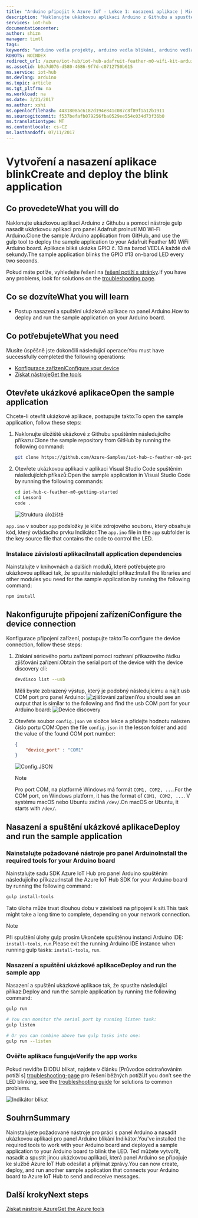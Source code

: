 ```yaml
---
title: "Arduino připojit k Azure IoT - Lekce 1: nasazení aplikace | Microsoft Docs"
description: "Naklonujte ukázkovou aplikaci Arduino z Githubu a spusťte gulp k nasazení této aplikace na vašem Adafruit prolnutí M0 Wi-Fi. Tato ukázková aplikace bliká GPIO"
services: iot-hub
documentationcenter: 
author: shizn
manager: timtl
tags: 
keywords: "arduino vedla projekty, arduino vedla blikání, arduino vedla blikání kód, program blikání arduino, příklad arduino blikání"
ROBOTS: NOINDEX
redirect_url: /azure/iot-hub/iot-hub-adafruit-feather-m0-wifi-kit-arduino-get-started
ms.assetid: b0a7d076-d580-4686-9f7d-c0712750b615
ms.service: iot-hub
ms.devlang: arduino
ms.topic: article
ms.tgt_pltfrm: na
ms.workload: na
ms.date: 3/21/2017
ms.author: xshi
ms.openlocfilehash: 4431808ac6182d194e841c087c8f89f1a12b1911
ms.sourcegitcommit: f537befafb079256fba0529ee554c034d73f36b0
ms.translationtype: MT
ms.contentlocale: cs-CZ
ms.lasthandoff: 07/11/2017
---
```

# <a name="create-and-deploy-the-blink-application"></a><span data-ttu-id="901c2-105">Vytvoření a nasazení aplikace blink</span><span class="sxs-lookup"><span data-stu-id="901c2-105">Create and deploy the blink application</span></span>
## <a name="what-you-will-do"></a><span data-ttu-id="901c2-106">Co provedete</span><span class="sxs-lookup"><span data-stu-id="901c2-106">What you will do</span></span>
<span data-ttu-id="901c2-107">Naklonujte ukázkovou aplikaci Arduino z Githubu a pomocí nástroje gulp nasadit ukázkovou aplikaci pro panel Adafruit prolnutí M0 Wi-Fi Arduino.</span><span class="sxs-lookup"><span data-stu-id="901c2-107">Clone the sample Arduino application from GitHub, and use the gulp tool to deploy the sample application to your Adafruit Feather M0 WiFi Arduino board.</span></span> <span data-ttu-id="901c2-108">Aplikace bliká ukázka GPIO č. 13 na barod VEDLA každé dvě sekundy.</span><span class="sxs-lookup"><span data-stu-id="901c2-108">The sample application blinks the GPIO #13 on-barod LED every two seconds.</span></span>

<span data-ttu-id="901c2-109">Pokud máte potíže, vyhledejte řešení na [řešení potíží s stránky][troubleshooting-page].</span><span class="sxs-lookup"><span data-stu-id="901c2-109">If you have any problems, look for solutions on the [troubleshooting page][troubleshooting-page].</span></span>

## <a name="what-you-will-learn"></a><span data-ttu-id="901c2-110">Co se dozvíte</span><span class="sxs-lookup"><span data-stu-id="901c2-110">What you will learn</span></span>
* <span data-ttu-id="901c2-111">Postup nasazení a spuštění ukázkové aplikace na panel Arduino.</span><span class="sxs-lookup"><span data-stu-id="901c2-111">How to deploy and run the sample application on your Arduino board.</span></span>

## <a name="what-you-need"></a><span data-ttu-id="901c2-112">Co potřebujete</span><span class="sxs-lookup"><span data-stu-id="901c2-112">What you need</span></span>
<span data-ttu-id="901c2-113">Musíte úspěšně jste dokončili následující operace:</span><span class="sxs-lookup"><span data-stu-id="901c2-113">You must have successfully completed the following operations:</span></span>

* <span data-ttu-id="901c2-114">[Konfigurace zařízení][configure-your-device]</span><span class="sxs-lookup"><span data-stu-id="901c2-114">[Configure your device][configure-your-device]</span></span>
* <span data-ttu-id="901c2-115">[Získat nástroje][get-the-tools]</span><span class="sxs-lookup"><span data-stu-id="901c2-115">[Get the tools][get-the-tools]</span></span>

## <a name="open-the-sample-application"></a><span data-ttu-id="901c2-116">Otevřete ukázkové aplikace</span><span class="sxs-lookup"><span data-stu-id="901c2-116">Open the sample application</span></span>
<span data-ttu-id="901c2-117">Chcete-li otevřít ukázkové aplikace, postupujte takto:</span><span class="sxs-lookup"><span data-stu-id="901c2-117">To open the sample application, follow these steps:</span></span>

1. <span data-ttu-id="901c2-118">Naklonujte úložiště ukázkové z Githubu spuštěním následujícího příkazu:</span><span class="sxs-lookup"><span data-stu-id="901c2-118">Clone the sample repository from GitHub by running the following command:</span></span>

   ```bash
   git clone https://github.com/Azure-Samples/iot-hub-c-feather-m0-getting-started.git
   ```
2. <span data-ttu-id="901c2-119">Otevřete ukázkovou aplikaci v aplikaci Visual Studio Code spuštěním následujících příkazů:</span><span class="sxs-lookup"><span data-stu-id="901c2-119">Open the sample application in Visual Studio Code by running the following commands:</span></span>

   ```bash
   cd iot-hub-c-feather-m0-getting-started
   cd Lesson1
   code .
   ```

   ![Struktura úložiště][repo-structure]

<span data-ttu-id="901c2-121">`app.ino` v soubor `app` podsložky je klíče zdrojového souboru, který obsahuje kód, který ovládacího prvku Indikátor.</span><span class="sxs-lookup"><span data-stu-id="901c2-121">The `app.ino` file in the `app` subfolder is the key source file that contains the code to control the LED.</span></span>

### <a name="install-application-dependencies"></a><span data-ttu-id="901c2-122">Instalace závislostí aplikací</span><span class="sxs-lookup"><span data-stu-id="901c2-122">Install application dependencies</span></span>
<span data-ttu-id="901c2-123">Nainstalujte v knihovnách a dalších modulů, které potřebujete pro ukázkovou aplikaci tak, že spustíte následující příkaz:</span><span class="sxs-lookup"><span data-stu-id="901c2-123">Install the libraries and other modules you need for the sample application by running the following command:</span></span>

```bash
npm install
```

## <a name="configure-the-device-connection"></a><span data-ttu-id="901c2-124">Nakonfigurujte připojení zařízení</span><span class="sxs-lookup"><span data-stu-id="901c2-124">Configure the device connection</span></span>
<span data-ttu-id="901c2-125">Konfigurace připojení zařízení, postupujte takto:</span><span class="sxs-lookup"><span data-stu-id="901c2-125">To configure the device connection, follow these steps:</span></span>

1. <span data-ttu-id="901c2-126">Získání sériového portu zařízení pomocí rozhraní příkazového řádku zjišťování zařízení:</span><span class="sxs-lookup"><span data-stu-id="901c2-126">Obtain the serial port of the device with the device discovery cli:</span></span>

   ```bash
   devdisco list --usb
   ```

   <span data-ttu-id="901c2-127">Měli byste zobrazený výstup, který je podobný následujícímu a najít usb COM port pro panel Arduino: ![zjišťování zařízení][device-discovery]</span><span class="sxs-lookup"><span data-stu-id="901c2-127">You should see an output that is similar to the following and find the usb COM port for your Arduino board: ![Device discovery][device-discovery]</span></span>

2. <span data-ttu-id="901c2-128">Otevřete soubor `config.json` ve složce lekce a přidejte hodnotu nalezen číslo portu COM:</span><span class="sxs-lookup"><span data-stu-id="901c2-128">Open the file `config.json` in the lesson folder and add the value of the found COM port number:</span></span>

   ```json
   {
       "device_port" : "COM1"
   }
   ```
   ![Config.JSON][config-json]
   > [!NOTE]
   > <span data-ttu-id="901c2-130">Pro port COM, na platformě Windows má formát `COM1, COM2, ...`.</span><span class="sxs-lookup"><span data-stu-id="901c2-130">For the COM port, on Windows platform, it has the format of `COM1, COM2, ...`.</span></span> <span data-ttu-id="901c2-131">V systému macOS nebo Ubuntu začíná `/dev/`.</span><span class="sxs-lookup"><span data-stu-id="901c2-131">On macOS or Ubuntu, it starts with `/dev/`.</span></span>

## <a name="deploy-and-run-the-sample-application"></a><span data-ttu-id="901c2-132">Nasazení a spuštění ukázkové aplikace</span><span class="sxs-lookup"><span data-stu-id="901c2-132">Deploy and run the sample application</span></span>
### <a name="install-the-required-tools-for-your-arduino-board"></a><span data-ttu-id="901c2-133">Nainstalujte požadované nástroje pro panel Arduino</span><span class="sxs-lookup"><span data-stu-id="901c2-133">Install the required tools for your Arduino board</span></span>

<span data-ttu-id="901c2-134">Nainstalujte sadu SDK Azure IoT Hub pro panel Arduino spuštěním následujícího příkazu:</span><span class="sxs-lookup"><span data-stu-id="901c2-134">Install the Azure IoT Hub SDK for your Arduino board by running the following command:</span></span>

```bash
gulp install-tools
```

<span data-ttu-id="901c2-135">Tato úloha může trvat dlouhou dobu v závislosti na připojení k síti.</span><span class="sxs-lookup"><span data-stu-id="901c2-135">This task might take a long time to complete, depending on your network connection.</span></span>

> [!NOTE]
> <span data-ttu-id="901c2-136">Při spuštění úlohy gulp prosím Ukončete spuštěnou instanci Arduino IDE: `install-tools`, `run`.</span><span class="sxs-lookup"><span data-stu-id="901c2-136">Please exit the running Arduino IDE instance when running gulp tasks: `install-tools`, `run`.</span></span>

### <a name="deploy-and-run-the-sample-app"></a><span data-ttu-id="901c2-137">Nasazení a spuštění ukázkové aplikace</span><span class="sxs-lookup"><span data-stu-id="901c2-137">Deploy and run the sample app</span></span>
<span data-ttu-id="901c2-138">Nasazení a spuštění ukázkové aplikace tak, že spustíte následující příkaz:</span><span class="sxs-lookup"><span data-stu-id="901c2-138">Deploy and run the sample application by running the following command:</span></span>

```bash
gulp run

# You can monitor the serial port by running listen task:
gulp listen

# Or you can combine above two gulp tasks into one:
gulp run --listen
```

### <a name="verify-the-app-works"></a><span data-ttu-id="901c2-139">Ověřte aplikace funguje</span><span class="sxs-lookup"><span data-stu-id="901c2-139">Verify the app works</span></span>
<span data-ttu-id="901c2-140">Pokud nevidíte DIODU blikat, najdete v článku [Průvodce odstraňováním potíží s] [ troubleshooting-page] pro řešení běžných potíží.</span><span class="sxs-lookup"><span data-stu-id="901c2-140">If you don’t see the LED blinking, see the [troubleshooting guide][troubleshooting-page] for solutions to common problems.</span></span>

![Indikátor blikat][led-blinking]

## <a name="summary"></a><span data-ttu-id="901c2-142">Souhrn</span><span class="sxs-lookup"><span data-stu-id="901c2-142">Summary</span></span>
<span data-ttu-id="901c2-143">Nainstalujete požadované nástroje pro práci s panel Arduino a nasadit ukázkovou aplikaci pro panel Arduino blikání Indikátor.</span><span class="sxs-lookup"><span data-stu-id="901c2-143">You've installed the required tools to work with your Arduino board and deployed a sample application to your Arduino board to blink the LED.</span></span> <span data-ttu-id="901c2-144">Teď můžete vytvořit, nasadit a spustit jinou ukázkovou aplikaci, která panel Arduino se připojuje ke službě Azure IoT Hub odesílat a přijímat zprávy.</span><span class="sxs-lookup"><span data-stu-id="901c2-144">You can now create, deploy, and run another sample application that connects your Arduino board to Azure IoT Hub to send and receive messages.</span></span>

## <a name="next-steps"></a><span data-ttu-id="901c2-145">Další kroky</span><span class="sxs-lookup"><span data-stu-id="901c2-145">Next steps</span></span>
<span data-ttu-id="901c2-146">[Získat nástroje Azure][get-the-azure-tools]</span><span class="sxs-lookup"><span data-stu-id="901c2-146">[Get the Azure tools][get-the-azure-tools]</span></span>

<!-- Images and links -->

[troubleshooting-page]: iot-hub-adafruit-feather-m0-wifi-kit-arduino-troubleshooting.md
[configure-your-device]: iot-hub-adafruit-feather-m0-wifi-kit-arduino-lesson1-configure-your-device.md
[get-the-tools]: iot-hub-adafruit-feather-m0-wifi-kit-arduino-lesson1-get-the-tools-win32.md
[repo-structure]: media/iot-hub-adafruit-feather-m0-wifi-lessons/lesson1/vscode-blink-arduino-mac.png
[device-discovery]: media/iot-hub-adafruit-feather-m0-wifi-lessons/lesson1/device_discovery.png
[config-json]: media/iot-hub-adafruit-feather-m0-wifi-lessons/lesson1/vscode-config-mac.png
[led-blinking]: media/iot-hub-adafruit-feather-m0-wifi-lessons/lesson1/led_blinking.png
[get-the-azure-tools]: iot-hub-adafruit-feather-m0-wifi-kit-arduino-lesson2-get-azure-tools-win32.md